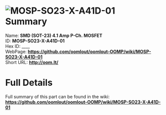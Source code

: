 
![MOSP-SO23-X-A41D-01](https://github.com/oomlout/oomlout-OOMP/blob/master/parts/MOSP-SO23-X-A41D-01/MOSP-SO23-X-A41D-01_420.jpg)   
Summary
=================
  
Name: __SMD (SOT-23) 4.1 Amp P-Ch. MOSFET__    
ID: __MOSP-SO23-X-A41D-01__   
Hex ID: ____   
WebPage: __https://github.com/oomlout/oomlout-OOMP/wiki/MOSP-SO23-X-A41D-01__   
Short URL: __http://oom.lt/__   

Full Details
==========================
Full summary of this part can be found in the wiki:   
__https://github.com/oomlout/oomlout-OOMP/wiki/MOSP-SO23-X-A41D-01__    

